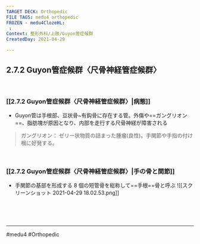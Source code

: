 ```yaml
---
TARGET DECK: Orthopedic
FILE TAGS: medu4 orthopedic
FROZEN - medu4ClozeHL:
 : 
Context: 整形外科/上肢/Guyon管症候群
CreatedDay: 2021-04-29

---
```


## 2.7.2 Guyon管症候群〈尺骨神経管症候群〉

<br>

### [[2.7.2 Guyon管症候群〈尺骨神経管症候群〉|病態]]
* Guyon管は手根部、豆状骨~有鈎骨に存在する管。外傷や==ガングリオン==、脂肪塊が原因となり、内部を走行する尺骨神経が障害される
<!--ID: 1619831681864-->



>ガングリオン：
>ゼリー状物質の詰まった腫瘤(良性)。手関節や手指の付け根に好発する。

<br>

### [[2.7.2 Guyon管症候群〈尺骨神経管症候群〉|手の骨と関節]]
* 手関節の基部を形成する 8 個の短管骨を総称して==手根==骨と呼ぶ
 ![[スクリーンショット 2021-04-29 18.02.53.png]]
<!--ID: 1619831681873-->


<br><br><br>

---
#medu4 #Orthopedic
